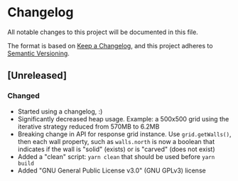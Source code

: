 # Changelog

All notable changes to this project will be documented in this file.

The format is based on [Keep a Changelog](https://keepachangelog.com/en/1.0.0/),
and this project adheres to [Semantic Versioning](https://semver.org/spec/v2.0.0.html).

## [Unreleased]

### Changed

- Started using a changelog, :)
- Significantly decreased heap usage. Example: a 500x500 grid using the iterative strategy reduced from 570MB to 6.2MB
- Breaking change in API for response grid instance. Use `grid.getWalls()`, then each wall property, such as `walls.north` is now a boolean that indicates if the wall is "solid" (exists) or is "carved" (does not exist)
- Added a "clean" script: `yarn clean` that should be used before `yarn build`
- Added "GNU General Public License v3.0" (GNU GPLv3) license
